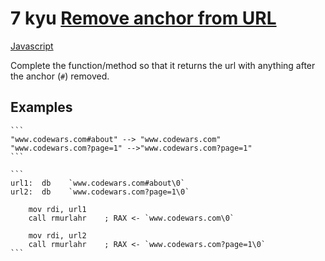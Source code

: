 # 7 kyu [Remove anchor from URL](https://www.codewars.com/kata/51f2b4448cadf20ed0000386)

<!-- START LANGUAGE_LINKS -->

[Javascript](./javascript.js)

<!-- END LANGUAGE_LINKS -->

Complete the function/method so that it returns the url with anything after the anchor (`#`) removed. 

## Examples

~~~if-not:nasm
```
"www.codewars.com#about" --> "www.codewars.com"
"www.codewars.com?page=1" -->"www.codewars.com?page=1"
```
~~~

~~~if:nasm
```
url1:  db    `www.codewars.com#about\0`
url2:  db    `www.codewars.com?page=1\0`
    
    mov rdi, url1
    call rmurlahr    ; RAX <- `www.codewars.com\0`
    
    mov rdi, url2
    call rmurlahr    ; RAX <- `www.codewars.com?page=1\0`
```
~~~
